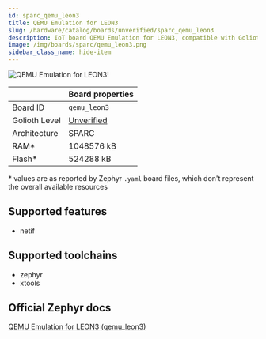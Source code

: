 ```yaml
---
id: sparc_qemu_leon3
title: QEMU Emulation for LEON3
slug: /hardware/catalog/boards/unverified/sparc_qemu_leon3
description: IoT board QEMU Emulation for LEON3, compatible with Golioth at unverified level.
image: /img/boards/sparc/qemu_leon3.png
sidebar_class_name: hide-item
---
```


[//]: # (This is an auto-generated file, do not edit! Changes to it will be lost upon re-generation)

![QEMU Emulation for LEON3!](/img/boards/sparc/qemu_leon3.png "QEMU Emulation for LEON3")

|                | Board properties     |
| -------------  | -------------------- |
| Board ID       | `qemu_leon3` |
| Golioth Level  | [Unverified](/hardware#unverified-boards) |
| Architecture   | SPARC |
| RAM*           | 1048576 kB |
| Flash*         | 524288 kB |

\* values are as reported by Zephyr `.yaml` board files, which don't represent the overall available resources



## Supported features

* netif

## Supported toolchains

* zephyr
* xtools

## Official Zephyr docs

[QEMU Emulation for LEON3 (qemu_leon3)](https://docs.zephyrproject.org/latest/boards/sparc/qemu_leon3/doc/index.html)
